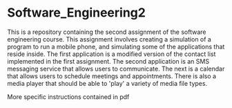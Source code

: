 # Software_Engineering2
This is a repository containing the second assignment of the software engineering course.
This assignment involves creating a simulation of a program to run a mobile phone, and simulating some of the applications that reside inside.
The first application is a modified version of the contact list implemented in the first assignment.
The second application is an SMS messaging service that allows users to communicate.
The next is a calendar that allows users to schedule meetings and appointments.
There is also a media player that should be able to 'play' a variety of media file types.

More specific instructions contained in pdf
